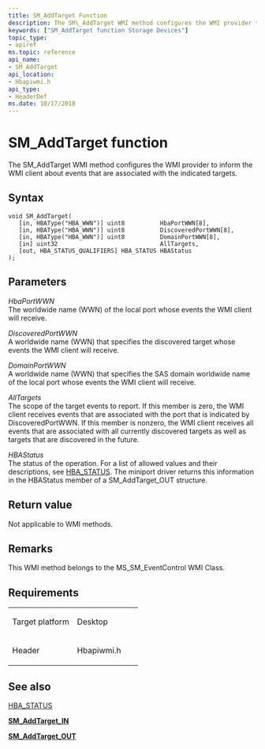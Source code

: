```yaml
---
title: SM_AddTarget Function
description: The SM\_AddTarget WMI method configures the WMI provider to inform the WMI client about events that are associated with the indicated targets.
keywords: ["SM_AddTarget function Storage Devices"]
topic_type:
- apiref
ms.topic: reference
api_name:
- SM_AddTarget
api_location:
- Hbapiwmi.h
api_type:
- HeaderDef
ms.date: 10/17/2018
---
```


# SM\_AddTarget function


The SM\_AddTarget WMI method configures the WMI provider to inform the WMI client about events that are associated with the indicated targets.

## Syntax

```ManagedCPlusPlus
void SM_AddTarget(
   [in, HBAType("HBA_WWN")] uint8          HbaPortWWN[8],
   [in, HBAType("HBA_WWN")] uint8          DiscoveredPortWWN[8],
   [in, HBAType("HBA_WWN")] uint8          DomainPortWWN[8],
   [in] uint32                             AllTargets,
   [out, HBA_STATUS_QUALIFIERS] HBA_STATUS HBAStatus
);
```

## Parameters

*HbaPortWWN*   
The worldwide name (WWN) of the local port whose events the WMI client will receive.

*DiscoveredPortWWN*   
A worldwide name (WWN) that specifies the discovered target whose events the WMI client will receive.

*DomainPortWWN*   
A worldwide name (WWN) that specifies the SAS domain worldwide name of the local port whose events the WMI client will receive.

*AllTargets*   
The scope of the target events to report. If this member is zero, the WMI client receives events that are associated with the port that is indicated by DiscoveredPortWWN. If this member is nonzero, the WMI client receives all events that are associated with all currently discovered targets as well as targets that are discovered in the future.

*HBAStatus*   
The status of the operation. For a list of allowed values and their descriptions, see [HBA\_STATUS](hba-status.md). The miniport driver returns this information in the HBAStatus member of a SM\_AddTarget\_OUT structure.

## Return value

Not applicable to WMI methods.

## Remarks

This WMI method belongs to the MS\_SM\_EventControl WMI Class.

## Requirements

<table>
<colgroup>
<col width="50%" />
<col width="50%" />
</colgroup>
<tbody>
<tr class="odd">
<td align="left"><p>Target platform</p></td>
<td align="left">Desktop</td>
</tr>
<tr class="even">
<td align="left"><p>Header</p></td>
<td align="left">Hbapiwmi.h</td>
</tr>
</tbody>
</table>

## <span id="see_also"></span>See also


[HBA\_STATUS](hba-status.md)

[**SM\_AddTarget\_IN**](/windows-hardware/drivers/ddi/hbapiwmi/ns-hbapiwmi-_sm_addtarget_in)

[**SM\_AddTarget\_OUT**](/windows-hardware/drivers/ddi/hbapiwmi/ns-hbapiwmi-_sm_addtarget_out)

 

